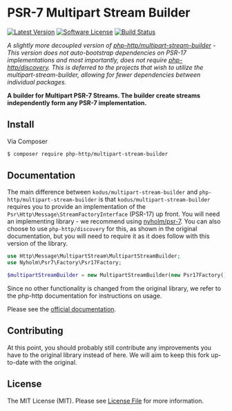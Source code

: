 PSR-7 Multipart Stream Builder
==============================

[![Latest Version](https://img.shields.io/github/release/kodus/multipart-stream-builder.svg?style=flat-square)](https://github.com/kodus/multipart-stream-builder/releases)
[![Software License](https://img.shields.io/badge/license-MIT-brightgreen.svg?style=flat-square)](LICENSE)
[![Build Status](https://github.com/kodus/multipart-stream-builder/actions/workflows/tests.yml/badge.svg)](https://github.com/php-http/multipart-stream-builder/actions/workflows/tests.yml)

*A slightly more decoupled version of [php-http/multipart-stream-builder](https://github.com/php-http/multipart-stream-builder) - This version does not auto-bootstrap dependencies on PSR-17
implementations and most importantly, does not require [php-http/discovery](https://github.com/php-http/discovery). This is deferred to the projects that wish to utilize the multipart-stream-builder,
allowing for fewer dependencies between individual packages.*

**A builder for Multipart PSR-7 Streams. The builder create streams independently form any PSR-7 implementation.**

## Install

Via Composer

``` bash
$ composer require php-http/multipart-stream-builder
```

## Documentation

The main difference between `kodus/multipart-stream-builder` and `php-http/multipart-stream-builder` is that `kodus/multipart-stream-builder` requires you to provide an implementation of the
`Psr\Http\Message\StreamFactoryInterface` (PSR-17) up front. You will need an implementing library - we recommend using [nyholm/psr-7](https://github.com/nyholm/psr7). You can also choose to use
`php-http/discovery` for this, as shown in the original documentation, but you will need to require it as it does follow with this version of the library.

```php
use Http\Message\MultipartStream\MultipartStreamBuilder;
use Nyholm\Psr7\Factory\Psr17Factory;

$multipartStreamBuilder = new MultipartStreamBuilder(new Psr17Factory());
```

Since no other functionality is changed from the original library, we refer to the php-http documentation for instructions on usage.

Please see the [official documentation](http://php-http.readthedocs.org/en/latest/components/multipart-stream-builder.html).


## Contributing

At this point, you should probably still contribute any improvements you have to the original library instead of here. We will aim to keep this fork up-to-date with the original.

## License

The MIT License (MIT). Please see [License File](LICENSE) for more information.
